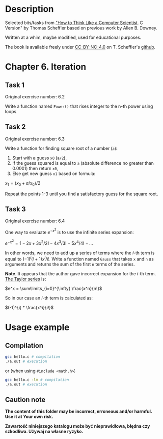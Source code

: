 # Description

Selected bits/tasks from ["How to Think Like a Computer Scientist](https://github.com/tscheffl/ThinkC/tree/master). C Version" by Thomas Scheffler based on previous work by Allen B. Downey.

Written at a whim, maybe modified, used for educational purposes.

The book is available freely under [CC-BY-NC-4.0](https://creativecommons.org/licenses/by-nc/4.0/) on T. Scheffler's [github](https://github.com/tscheffl/ThinkC/tree/master).

# Chapter 6. Iteration

## Task 1

Original exercise number: 6.2

Write a function named `Power()` that rises integer to the n-th power using loops.

## Task 2

Original exercise number: 6.3

Write a function for finding square root of a number (`a`):

1. Start with a guess `x0` (`a/2`),
2. If the guess squared is equal to `a` (absolute difference no greater than
   0.0001) then return `x0`,
3. Else get new guess `x1` based on formula:

$x_1 = (x_0 + a/x_0)/2$

Repeat the points 1-3 until you find a satisfactory guess for the square root.

## Task 3

Original exercise number: 6.4

One way to evaluate $e^{-x^2}$ is to use the infinite series expansion:

$e^{-x^2} = 1 - 2x + 3x^{2}/2! - 4x^{3}/3! + 5x^{4}/4! - ...$

In other words, we need to add up a series of terms where the $i$-th term is equal to $(-1)^{i}(i+1)x^{i}/i!$. Write a function named `Gauss` that takes `x` and `n` as arguments and returns the sum of the first `n` terms of the series.

**Note**. It appears that the author gave incorrect expansion for the $i$-th term.
[The Taylor series](https://en.wikipedia.org/wiki/Taylor_series) is:

$e^x = \sum\limits_{i=0}^{\infty} \frac{x^n}{n!}$

So in our case an $i$-th term is calculated as:

$(-1)^{i} * \frac{x^i}{i!}$

# Usage example

## Compilation

```bash
gcc hello.c # compilation
./a.out # execution
```

or (when using `#include <math.h>`)

```bash
gcc hello.c -lm # compilation
./a.out # execution
```

## Caution note

**The content of this folder may be incorrect, erroneous and/or harmful. Use it at Your own risk.**

**Zawartość niniejszego katalogu może być nieprawidłowa, błędna czy szkodliwa. Używaj na własne ryzyko.**
